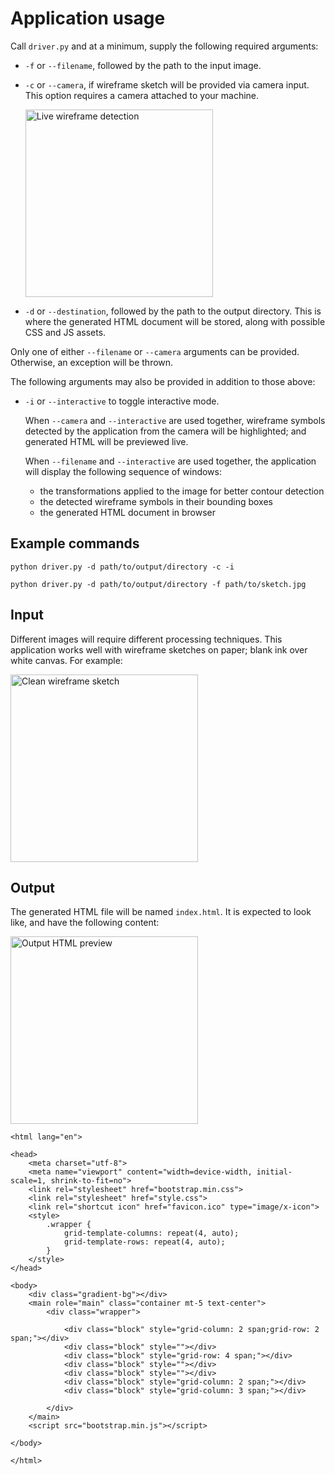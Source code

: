 # Application usage

Call `driver.py` and at a minimum, supply the following required arguments:

- `-f` or `--filename`, followed by the path to the input image.
- `-c` or `--camera`, if wireframe sketch will be provided via camera input.
  This option requires a camera attached to your machine.

    <img src="https://i.imgur.com/VrElOsP.gif" height=300 alt="Live wireframe detection"/>

- `-d` or `--destination`, followed by the path to the output directory.
  This is where the generated HTML document will be stored, along with possible CSS and JS assets.

Only one of either `--filename` or `--camera` arguments can be provided. Otherwise, an exception will be thrown.

The following arguments may also be provided in addition to those above:

- `-i` or `--interactive` to toggle interactive mode.

    When `--camera` and `--interactive` are used together,
    wireframe symbols detected by the application from the camera will be highlighted;
    and generated HTML will be previewed live.
  
    When `--filename` and `--interactive` are used together, 
    the application will display the following sequence of windows:
  
    - the transformations applied to the image for better contour detection
    - the detected wireframe symbols in their bounding boxes
    - the generated HTML document in browser

## Example commands

```
python driver.py -d path/to/output/directory -c -i
```

```
python driver.py -d path/to/output/directory -f path/to/sketch.jpg
```

## Input

Different images will require different processing techniques.
This application works well with wireframe sketches on paper; blank ink over white canvas.
For example:

<img src="https://i.imgur.com/I5jCKay.jpg" width=300 alt="Clean wireframe sketch"/>

## Output

The generated HTML file will be named `index.html`. It is expected to look like, and have the following content:

<img src="https://i.imgur.com/6LcApfK.png" height=300 alt="Output HTML preview"/>

```
<html lang="en">

<head>
    <meta charset="utf-8">
    <meta name="viewport" content="width=device-width, initial-scale=1, shrink-to-fit=no">
    <link rel="stylesheet" href="bootstrap.min.css">
    <link rel="stylesheet" href="style.css">
    <link rel="shortcut icon" href="favicon.ico" type="image/x-icon">
    <style>
        .wrapper {
            grid-template-columns: repeat(4, auto);
            grid-template-rows: repeat(4, auto);
        }
    </style>
</head>

<body>
    <div class="gradient-bg"></div>
    <main role="main" class="container mt-5 text-center">
        <div class="wrapper">

            <div class="block" style="grid-column: 2 span;grid-row: 2 span;"></div>
            <div class="block" style=""></div>
            <div class="block" style="grid-row: 4 span;"></div>
            <div class="block" style=""></div>
            <div class="block" style=""></div>
            <div class="block" style="grid-column: 2 span;"></div>
            <div class="block" style="grid-column: 3 span;"></div>

        </div>
    </main>
    <script src="bootstrap.min.js"></script>

</body>

</html>
```